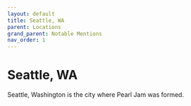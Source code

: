 ```yaml
---
layout: default
title: Seattle, WA
parent: Locations
grand_parent: Notable Mentions
nav_order: 1
---
```


# Seattle, WA

Seattle, Washington is the city where Pearl Jam was formed.